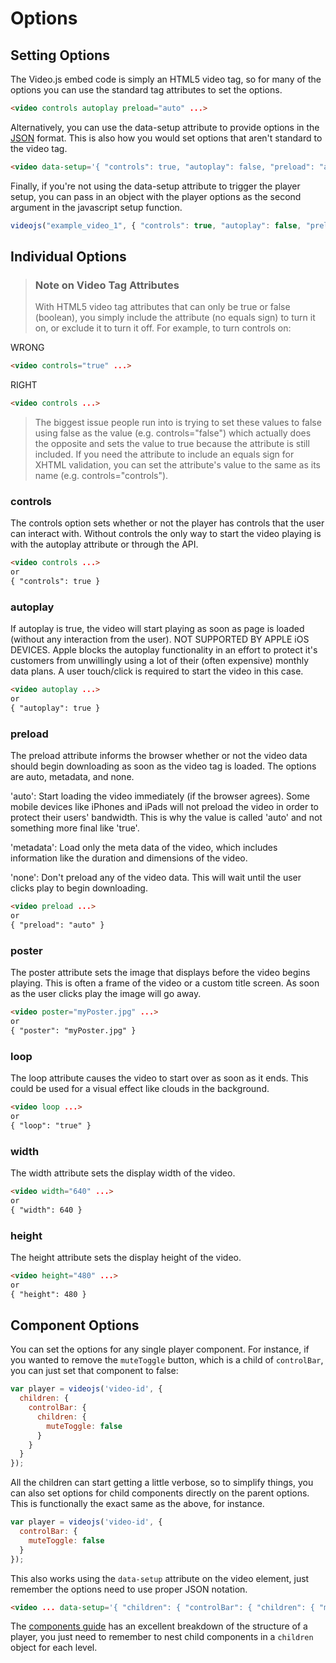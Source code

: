 Options
=======

Setting Options
---------------

The Video.js embed code is simply an HTML5 video tag, so for many of the options you can use the standard tag attributes to set the options.

```html
<video controls autoplay preload="auto" ...>
```

Alternatively, you can use the data-setup attribute to provide options in the [JSON](http://json.org/example.html) format. This is also how you would set options that aren't standard to the video tag.

```html
<video data-setup='{ "controls": true, "autoplay": false, "preload": "auto" }'...>
```

Finally, if you're not using the data-setup attribute to trigger the player setup, you can pass in an object with the player options as the second argument in the javascript setup function.

```js
videojs("example_video_1", { "controls": true, "autoplay": false, "preload": "auto" });
```


Individual Options
------------------

> ### Note on Video Tag Attributes ###
> With HTML5 video tag attributes that can only be true or false (boolean), you simply include the attribute (no equals sign) to turn it on, or exclude it to turn it off. For example, to turn controls on:

WRONG
```html
<video controls="true" ...>
```

RIGHT
```html
<video controls ...>
```

> The biggest issue people run into is trying to set these values to false using false as the value (e.g. controls="false") which actually does the opposite and sets the value to true because the attribute is still included. If you need the attribute to include an equals sign for XHTML validation, you can set the attribute's value to the same as its name (e.g. controls="controls").


### controls ###
The controls option sets whether or not the player has controls that the user can interact with. Without controls the only way to start the video playing is with the autoplay attribute or through the API.

```html
<video controls ...>
or
{ "controls": true }
```


### autoplay ###
If autoplay is true, the video will start playing as soon as page is loaded (without any interaction from the user).
NOT SUPPORTED BY APPLE iOS DEVICES. Apple blocks the autoplay functionality in an effort to protect it's customers from unwillingly using a lot of their (often expensive) monthly data plans. A user touch/click is required to start the video in this case.
```html
<video autoplay ...>
or
{ "autoplay": true }
```


### preload ###
The preload attribute informs the browser whether or not the video data should begin downloading as soon as the video tag is loaded. The options are auto, metadata, and none.

'auto': Start loading the video immediately (if the browser agrees). Some mobile devices like iPhones and iPads will not preload the video in order to protect their users' bandwidth. This is why the value is called 'auto' and not something more final like 'true'.

'metadata': Load only the meta data of the video, which includes information like the duration and dimensions of the video.

'none': Don't preload any of the video data. This will wait until the user clicks play to begin downloading.

```html
<video preload ...>
or
{ "preload": "auto" }
```


### poster ###
The poster attribute sets the image that displays before the video begins playing. This is often a frame of the video or a custom title screen. As soon as the user clicks play the image will go away.
```html
<video poster="myPoster.jpg" ...>
or
{ "poster": "myPoster.jpg" }
```


### loop ###
The loop attribute causes the video to start over as soon as it ends. This could be used for a visual effect like clouds in the background.
```html
<video loop ...>
or
{ "loop": "true" }
```


### width ###
The width attribute sets the display width of the video.
```html
<video width="640" ...>
or
{ "width": 640 }
```


### height ###
The height attribute sets the display height of the video.
```html
<video height="480" ...>
or
{ "height": 480 }
```

Component Options
-----------------

You can set the options for any single player component. For instance, if you wanted to remove the `muteToggle` button, which
is a child of `controlBar`, you can just set that component to false:

```javascript
var player = videojs('video-id', {
  children: {
    controlBar: {
      children: {
        muteToggle: false
      }
    }
  }
});
```

All the children can start getting a little verbose, so to simplify things, you can also set options for child components directly on the parent options.
This is functionally the exact same as the above, for instance.

```javascript
var player = videojs('video-id', {
  controlBar: {
    muteToggle: false
  }
});
```

This also works using the `data-setup` attribute on the video element, just remember the options need to use proper JSON
notation.

```html
<video ... data-setup='{ "children": { "controlBar": { "children": { "muteToggle": false } } } }'></video>
```

The [components guide](components.md) has an excellent breakdown of the structure of a player, you
just need to remember to nest child components in a `children` object for each level.
